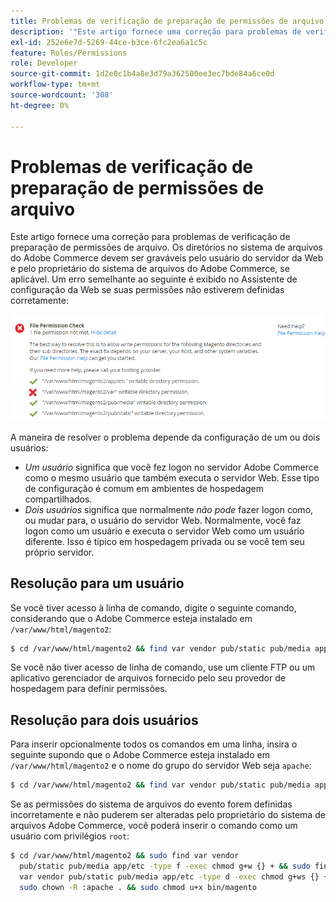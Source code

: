```yaml
---
title: Problemas de verificação de preparação de permissões de arquivo
description: '"Este artigo fornece uma correção para problemas de verificação de preparação de permissões de arquivo. Os diretórios no sistema de arquivos do Adobe Commerce devem ser graváveis pelo usuário do servidor da Web e pelo proprietário do sistema de arquivos do Adobe Commerce, se aplicável. Um erro semelhante ao seguinte é exibido no Assistente de configuração da Web se suas permissões não estiverem definidas corretamente:'''
exl-id: 252e6e7d-5269-44ce-b3ce-6fc2ea6a1c5c
feature: Roles/Permissions
role: Developer
source-git-commit: 1d2e0c1b4a8e3d79a362500ee3ec7bde84a6ce0d
workflow-type: tm+mt
source-wordcount: '308'
ht-degree: 0%

---
```


# Problemas de verificação de preparação de permissões de arquivo

Este artigo fornece uma correção para problemas de verificação de preparação de permissões de arquivo. Os diretórios no sistema de arquivos do Adobe Commerce devem ser graváveis pelo usuário do servidor da Web e pelo proprietário do sistema de arquivos do Adobe Commerce, se aplicável. Um erro semelhante ao seguinte é exibido no Assistente de configuração da Web se suas permissões não estiverem definidas corretamente:

![install_rc_file-perms.png](assets/install_rc_file-perms.png)

A maneira de resolver o problema depende da configuração de um ou dois usuários:

* *Um usuário* significa que você fez logon no servidor Adobe Commerce como o mesmo usuário que também executa o servidor Web. Esse tipo de configuração é comum em ambientes de hospedagem compartilhados.
* *Dois usuários* significa que normalmente *não pode* fazer logon como, ou mudar para, o usuário do servidor Web. Normalmente, você faz logon como um usuário e executa o servidor Web como um usuário diferente. Isso é típico em hospedagem privada ou se você tem seu próprio servidor.

## Resolução para um usuário

Se você tiver acesso à linha de comando, digite o seguinte comando, considerando que o Adobe Commerce esteja instalado em `/var/www/html/magento2`:

```bash
$ cd /var/www/html/magento2 && find var vendor pub/static pub/media app/etc -type f -exec chmod g+w {} + && find var vendor pub/static pub/media app/etc -type d -exec chmod g+w {} + && chmod u+x bin/magento
```

Se você não tiver acesso de linha de comando, use um cliente FTP ou um aplicativo gerenciador de arquivos fornecido pelo seu provedor de hospedagem para definir permissões.

## Resolução para dois usuários

Para inserir opcionalmente todos os comandos em uma linha, insira o seguinte supondo que o Adobe Commerce esteja instalado em `/var/www/html/magento2` e o nome do grupo do servidor Web seja `apache`:

```bash
$ cd /var/www/html/magento2 && find var vendor pub/static pub/media app/etc -type f -exec chmod g+w {} + && find var vendor pub/static pub/media app/etc -type d -exec chmod g+ws {} + && chown -R :apache . && chmod u+x bin/magento
```

Se as permissões do sistema de arquivos do evento forem definidas incorretamente e não puderem ser alteradas pelo proprietário do sistema de arquivos Adobe Commerce, você poderá inserir o comando como um usuário com privilégios `root`:

```bash
$ cd /var/www/html/magento2 && sudo find var vendor
  pub/static pub/media app/etc -type f -exec chmod g+w {} + && sudo find
  var vendor pub/static pub/media app/etc -type d -exec chmod g+ws {} + &&
  sudo chown -R :apache . && sudo chmod u+x bin/magento
```
